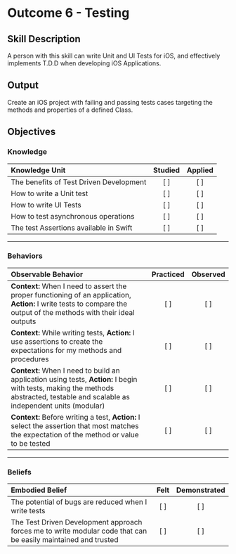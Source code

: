 # Outcome 6 - Testing
## Skill Description

A person with this skill can write Unit and UI Tests for iOS, and effectively implements T.D.D when developing iOS Applications.

## Output

Create an iOS project with failing and passing tests cases targeting the methods and properties of a defined Class.

## Objectives
### Knowledge

| Knowledge Unit   |      Studied      | Applied |
|:-------------|:------------------:|:--------:|
| The benefits of Test Driven Development | [ ] | [ ] |
| How to write a Unit test | [ ] | [ ] |
| How to write UI Tests | [ ] | [ ] |
| How to test asynchronous operations | [ ] | [ ] |
| The test Assertions available in Swift | [ ] | [ ] |

-------

### Behaviors

| Observable Behavior   |      Practiced      | Observed |
|:-------------|:------------------:|:--------:|
| **Context:** When I need to assert the proper functioning of an application, **Action:** I write tests to compare the output of the methods with their ideal outputs | [ ] | [ ] |
| **Context:** While writing tests, **Action:** I use assertions to create the expectations for my methods and procedures | [ ] | [ ] |
| **Context:** When I need to build an application using tests, **Action:**  I begin with tests, making the methods abstracted, testable and scalable as independent units (modular) | [ ] | [ ] |
| **Context:** Before writing a test, **Action:** I select the assertion that most matches the expectation of the method or value to be tested | [ ] | [ ] |

-------

### Beliefs

| Embodied Belief   |      Felt      | Demonstrated |
|:-------------|:------------------:|:--------:|
| The potential of bugs are reduced when I write tests | [ ] | [ ] |
| The Test Driven Development approach forces me to write modular code that can be easily maintained and trusted | [ ] | [ ] |
